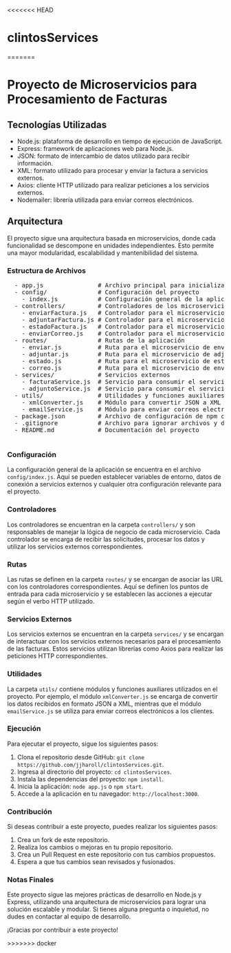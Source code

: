 <<<<<<< HEAD
# clintosServices
=======
<!DOCTYPE html>
<html>
<head>
  <meta charset="UTF-8">
 
</head>
<body>
  <h1>Proyecto de Microservicios para Procesamiento de Facturas</h1>

  <h2>Tecnologías Utilizadas</h2>
  <ul>
    <li>Node.js: plataforma de desarrollo en tiempo de ejecución de JavaScript.</li>
    <li>Express: framework de aplicaciones web para Node.js.</li>
    <li>JSON: formato de intercambio de datos utilizado para recibir información.</li>
    <li>XML: formato utilizado para procesar y enviar la factura a servicios externos.</li>
    <li>Axios: cliente HTTP utilizado para realizar peticiones a los servicios externos.</li>
    <li>Nodemailer: librería utilizada para enviar correos electrónicos.</li>
  </ul>

  <h2>Arquitectura</h2>
  <p>El proyecto sigue una arquitectura basada en microservicios, donde cada funcionalidad se descompone en unidades independientes. Esto permite una mayor modularidad, escalabilidad y mantenibilidad del sistema.</p>

  <h3>Estructura de Archivos</h3>
  <pre>
  - app.js               # Archivo principal para inicializar la aplicación
  - config/              # Configuración del proyecto
    - index.js           # Configuración general de la aplicación
  - controllers/         # Controladores de los microservicios
    - enviarFactura.js   # Controlador para el microservicio de envío de facturas
    - adjuntarFactura.js # Controlador para el microservicio de adjuntar facturas
    - estadoFactura.js   # Controlador para el microservicio de estado de factura
    - enviarCorreo.js    # Controlador para el microservicio de envío de correos
  - routes/              # Rutas de la aplicación
    - enviar.js          # Ruta para el microservicio de envío de facturas
    - adjuntar.js        # Ruta para el microservicio de adjuntar facturas
    - estado.js          # Ruta para el microservicio de estado de factura
    - correo.js          # Ruta para el microservicio de envío de correos
  - services/            # Servicios externos
    - facturaService.js  # Servicio para consumir el servicio de facturación externo
    - adjuntoService.js  # Servicio para consumir el servicio de adjuntar factura externo
  - utils/               # Utilidades y funciones auxiliares
    - xmlConverter.js    # Módulo para convertir JSON a XML
    - emailService.js    # Módulo para enviar correos electrónicos
  - package.json         # Archivo de configuración de npm con las dependencias del proyecto
  - .gitignore           # Archivo para ignorar archivos y directorios en el control de versiones
  - README.md            # Documentación del proyecto
  </pre>

  
  <h3>Configuración</h3>
  <p>La configuración general de la aplicación se encuentra en el archivo <code>config/index.js</code>. Aquí se pueden establecer variables de entorno, datos de conexión a servicios externos y cualquier otra configuración relevante para el proyecto.</p>

  <h3>Controladores</h3>
  <p>Los controladores se encuentran en la carpeta <code>controllers/</code> y son responsables de manejar la lógica de negocio de cada microservicio. Cada controlador se encarga de recibir las solicitudes, procesar los datos y utilizar los servicios externos correspondientes.</p>

  <h3>Rutas</h3>
  <p>Las rutas se definen en la carpeta <code>routes/</code> y se encargan de asociar las URL con los controladores correspondientes. Aquí se definen los puntos de entrada para cada microservicio y se establecen las acciones a ejecutar según el verbo HTTP utilizado.</p>

  <h3>Servicios Externos</h3>
  <p>Los servicios externos se encuentran en la carpeta <code>services/</code> y se encargan de interactuar con los servicios externos necesarios para el procesamiento de las facturas. Estos servicios utilizan librerías como Axios para realizar las peticiones HTTP correspondientes.</p>

  <h3>Utilidades</h3>
  <p>La carpeta <code>utils/</code> contiene módulos y funciones auxiliares utilizados en el proyecto. Por ejemplo, el módulo <code>xmlConverter.js</code> se encarga de convertir los datos recibidos en formato JSON a XML, mientras que el módulo <code>emailService.js</code> se utiliza para enviar correos electrónicos a los clientes.</p>

  <h3>Ejecución</h3>
  <p>Para ejecutar el proyecto, sigue los siguientes pasos:</p>
  <ol>
    <li>Clona el repositorio desde GitHub: <code>git clone https://github.com/jjharoll/clintosServices.git</code>.</li>
    <li>Ingresa al directorio del proyecto: <code>cd clintosServices</code>.</li>
    <li>Instala las dependencias del proyecto: <code>npm install</code>.</li>
    <li>Inicia la aplicación: <code>node app.js</code> o <code>npm start</code>.</li>
    <li>Accede a la aplicación en tu navegador: <code>http://localhost:3000</code>.</li>
  </ol>

  <h3>Contribución</h3>
  <p>Si deseas contribuir a este proyecto, puedes realizar los siguientes pasos:</p>
  <ol>
    <li>Crea un fork de este repositorio.</li>
    <li>Realiza los cambios o mejoras en tu propio repositorio.</li>
    <li>Crea un Pull Request en este repositorio con tus cambios propuestos.</li>
    <li>Espera a que tus cambios sean revisados y fusionados.</li>
  </ol>

  <h3>Notas Finales</h3>
  <p>Este proyecto sigue las mejores prácticas de desarrollo en Node.js y Express, utilizando una arquitectura de microservicios para lograr una solución escalable y modular. Si tienes alguna pregunta o inquietud, no dudes en contactar al equipo de desarrollo.</p>

  <p>¡Gracias por contribuir a este proyecto!</p>
</body>
</html>
>>>>>>> docker
